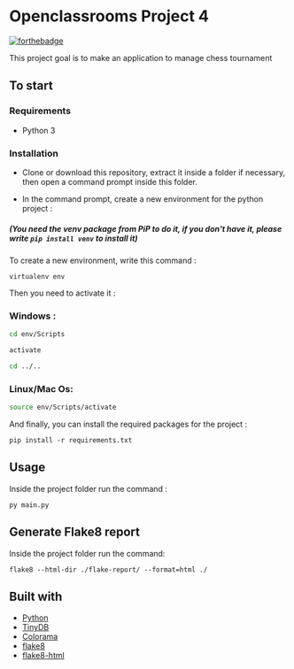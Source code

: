 # Openclassrooms Project 4

[![forthebadge](https://forthebadge.com/images/badges/made-with-python.svg)](https://forthebadge.com)

This project goal is to make an application to manage chess tournament

## To start

### Requirements

- Python 3

### Installation

- Clone or download this repository, extract it inside a folder if necessary, then open a command prompt inside this folder.

- In the command prompt, create a new environment for the python project :

##### (You need the venv package from PiP to do it, if you don't have it, please write `pip install venv` to install it)

To create a new environment, write this command :

`virtualenv env`

Then you need to activate it :

### Windows :

```bash
cd env/Scripts

activate

cd ../..
```

### Linux/Mac Os:

```bash
source env/Scripts/activate
```

And finally, you can install the required packages for the project :

`pip install -r requirements.txt`

## Usage

Inside the project folder run the command :

`py main.py`

## Generate Flake8 report

Inside the project folder run the command:

`flake8 --html-dir ./flake-report/ --format=html ./`


## Built with

- [Python](https://www.python.org/)
- [TinyDB](https://pypi.org/project/tinydb/)
- [Colorama](https://pypi.org/project/colorama/)
- [flake8](https://pypi.org/project/flake8/)
- [flake8-html](https://pypi.org/project/flake8-html/)